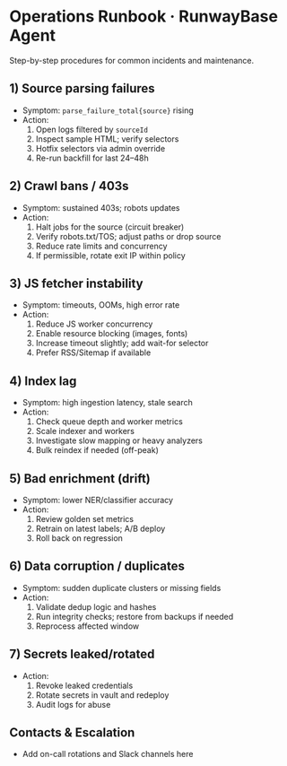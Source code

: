 # Operations Runbook · RunwayBase Agent

Step-by-step procedures for common incidents and maintenance.

## 1) Source parsing failures
- Symptom: `parse_failure_total{source}` rising
- Action:
  1. Open logs filtered by `sourceId`
  2. Inspect sample HTML; verify selectors
  3. Hotfix selectors via admin override
  4. Re-run backfill for last 24–48h

## 2) Crawl bans / 403s
- Symptom: sustained 403s; robots updates
- Action:
  1. Halt jobs for the source (circuit breaker)
  2. Verify robots.txt/TOS; adjust paths or drop source
  3. Reduce rate limits and concurrency
  4. If permissible, rotate exit IP within policy

## 3) JS fetcher instability
- Symptom: timeouts, OOMs, high error rate
- Action:
  1. Reduce JS worker concurrency
  2. Enable resource blocking (images, fonts)
  3. Increase timeout slightly; add wait-for selector
  4. Prefer RSS/Sitemap if available

## 4) Index lag
- Symptom: high ingestion latency, stale search
- Action:
  1. Check queue depth and worker metrics
  2. Scale indexer and workers
  3. Investigate slow mapping or heavy analyzers
  4. Bulk reindex if needed (off-peak)

## 5) Bad enrichment (drift)
- Symptom: lower NER/classifier accuracy
- Action:
  1. Review golden set metrics
  2. Retrain on latest labels; A/B deploy
  3. Roll back on regression

## 6) Data corruption / duplicates
- Symptom: sudden duplicate clusters or missing fields
- Action:
  1. Validate dedup logic and hashes
  2. Run integrity checks; restore from backups if needed
  3. Reprocess affected window

## 7) Secrets leaked/rotated
- Action:
  1. Revoke leaked credentials
  2. Rotate secrets in vault and redeploy
  3. Audit logs for abuse

## Contacts & Escalation
- Add on-call rotations and Slack channels here